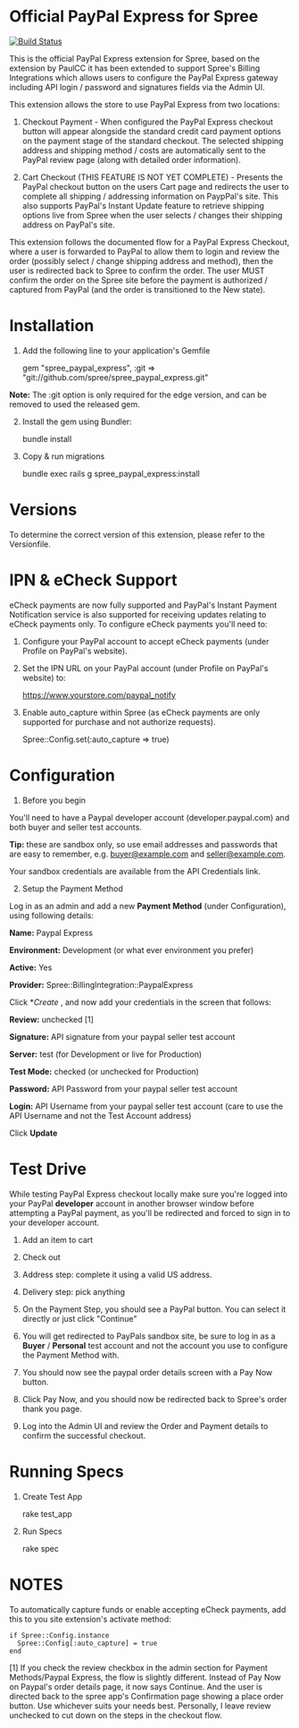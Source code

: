 # Official PayPal Express for Spree

[![Build Status](https://secure.travis-ci.org/spree/spree_paypal_express.png?branch=master)](http://travis-ci.org/spree/spree_paypal_express)

This is the official PayPal Express extension for Spree, based on the extension by PaulCC it has been extended to support Spree's
Billing Integrations which allows users to configure the PayPal Express gateway including API login / password and signatures fields
via the Admin UI.

This extension allows the store to use PayPal Express from two locations:

  1. Checkout Payment - When configured the PayPal Express checkout button will appear alongside the standard credit card payment
  options on the payment stage of the standard checkout. The selected shipping address and shipping method / costs are automatically
  sent to the PayPal review page (along with detailed order information).

  
  2. Cart Checkout (THIS FEATURE IS NOT YET COMPLETE) - Presents the PayPal checkout button on the users Cart page and redirects the user to complete
  all shipping / addressing information on PaypPal's site. This also supports PayPal's Instant Update feature to retrieve shipping options live from 
  Spree when the user selects / changes their shipping address on PayPal's site.

This extension follows the documented flow for a PayPal Express Checkout, where a user is forwarded to PayPal to allow them to login and review
the order (possibly select / change shipping address and method), then the user is redirected back to Spree to confirm the order. The user
MUST confirm the order on the Spree site before the payment is authorized / captured from PayPal (and the order is transitioned to the New state).


Installation
============

1. Add the following line to your application's Gemfile

     gem "spree_paypal_express", :git => "git://github.com/spree/spree_paypal_express.git"

**Note:** The :git option is only required for the edge version, and can be removed to used the released gem.

2. Install the gem using Bundler:

    bundle install

3. Copy & run migrations

    bundle exec rails g spree_paypal_express:install

Versions
========

To determine the correct version of this extension, please refer to the Versionfile.

IPN & eCheck Support
===================
eCheck payments are now fully supported and PayPal's Instant Payment Notification service is also supported for receiving updates relating to eCheck payments only. To configure eCheck payments you'll need to:

1. Configure your PayPal account to accept eCheck payments (under Profile on PayPal's website).

2. Set the IPN URL on your PayPal account (under Profile on PayPal's website) to:

     https://www.yourstore.com/paypal_notify

3. Enable auto_capture within Spree (as eCheck payments are only supported for purchase and not authorize requests).

     Spree::Config.set(:auto_capture => true)



Configuration
=============

1. Before you begin
  
You'll need to have a Paypal developer account (developer.paypal.com) and both buyer and seller test accounts.
  
**Tip:** these are sandbox only, so use email addresses and passwords that are easy to  remember, e.g. buyer@example.com and seller@example.com.
  
Your sandbox credentials are available from the API Credentials link.

2. Setup the Payment Method
  
Log in as an admin and add a new **Payment Method** (under Configuration), using following details:

**Name:** Paypal Express
  
**Environment:** Development (or what ever environment you prefer)
  
**Active:** Yes
  
**Provider:** Spree::BillingIntegration::PaypalExpress
  
Click **Create* , and now add your credentials in the screen that follows:
  
**Review:** unchecked [1]
  
**Signature:** API signature from your paypal seller test account
  
**Server:** test (for Development or live for Production)
  
**Test Mode:** checked (or unchecked for Production)
  
**Password:** API Password from your paypal seller test account
  
**Login:** API Username from your paypal seller test account (care to use the API Username and not the Test Account address)
  
Click **Update**

Test Drive
==========

While testing PayPal Express checkout locally make sure you're logged into your PayPal **developer** account in another browser window before attempting a PayPal payment, as you'll be redirected and forced to sign in to your developer account.

1. Add an item to cart
  
2. Check out
  
3. Address step: complete it using a valid US address.
  
4. Delivery step: pick anything
  
5. On the Payment Step, you should see a PayPal button. You can select it directly or just click "Continue"
  
6. You will get redirected to PayPals sandbox site, be sure to log in as a **Buyer** / **Personal** test account and not the account you use to configure the Payment Method with. 
  
7. You should now see the paypal order details screen with a Pay Now button.
  
8. Click Pay Now, and you should now be redirected back to Spree's order thank you page.
  
9. Log into the Admin UI and review the Order and Payment details to confirm the successful checkout.


Running Specs
=============

1. Create Test App

    rake test_app

2. Run Specs

    rake spec

NOTES
=====
    
To automatically capture funds or enable accepting eCheck payments, add this to you site extension's activate method:

    if Spree::Config.instance
      Spree::Config[:auto_capture] = true
    end
    
[1] If you check the review checkbox in the admin section for Payment Methods/Paypal Express, the flow is slightly different. Instead of Pay Now on Paypal's order details page, it now says Continue. And the user is directed back to the spree app's Confirmation page showing a place order button. Use whichever suits your needs best. Personally, I leave review unchecked to cut down on the steps in the checkout flow.
